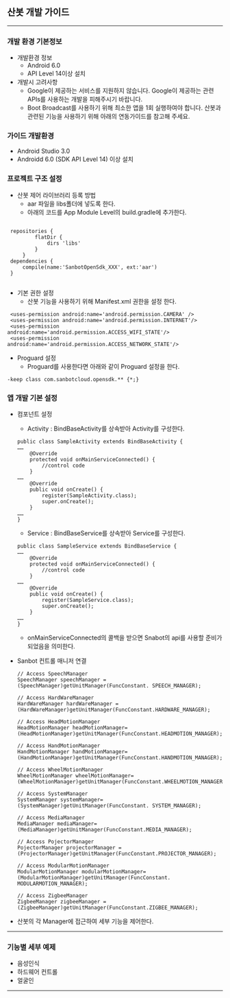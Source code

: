 ## 산봇 개발 가이드
----
### 개발 환경 기본정보
 * 개발환경 정보
    - Android 6.0
    - API Level 14이상 설치
 * 개발시 고려사항
    - Google이 제공하는 서비스를 지원하지 않습니다. Google이 제공하는 관련 APIs를 사용하는 개발을 피해주시기 바랍니다.
    - Boot Broadcast를 사용하기 위해 최소한 앱을 1회 실행하여야 합니다. 산봇과 관련된 기능을 사용하기 위해 아래의 연동가이드를 참고해 주세요.

### 가이드 개발환경
 * Android Studio 3.0
 * Androidd 6.0 (SDK API Level 14) 이상 설치

### 프로젝트 구조 설정
 * 산봇 제어 라이브러리 등록 방법
   - aar 파일을 libs폴더에 넣도록 한다.
   - 아래의 코드를 App Module Level의 build.gradle에 추가한다.
 <pre><code>
 repositories {
         flatDir {
             dirs 'libs'
         }
     }
 dependencies {
     compile(name:'SanbotOpenSdk_XXX', ext:'aar')
 }
 </code></pre>
 * 기본 권한 설정
    - 산봇 기능을 사용하기 위해 Manifest.xml 권한을 설정 한다.

 ~~~
  <uses-permission android:name='android.permission.CAMERA' />
  <uses-permission android:name='android.permission.INTERNET'/>
  <uses-permission android:name='android.permission.ACCESS_WIFI_STATE'/>
  <uses-permission android:name='android.permission.ACCESS_NETWORK_STATE'/>
~~~
* Proguard 설정
  - Proguard를 사용한다면 아래와 같이 Proguard 설정을 한다.
~~~
-keep class com.sanbotcloud.opensdk.** {*;}
~~~

### 앱 개발 기본 설정
* 컴포넌트 설정
  - Activity : BindBaseActivity를 상속받아 Activity를 구성한다.
  ~~~
  public class SampleActivity extends BindBaseActivity {
  ……
      @Override
      protected void onMainServiceConnected() {
          //control code
      }
  ……
      @Override
      public void onCreate() {
          register(SampleActivity.class);
          super.onCreate();
      }
  ……   
  }

  ~~~
  - Service : BindBaseService를 상속받아 Service를 구성한다.
  ~~~
  public class SampleService extends BindBaseService {
  ……
      @Override
      protected void onMainServiceConnected() {
          //control code
      }
  ……
      @Override
      public void onCreate() {
          register(SampleService.class);
          super.onCreate();
      }
  ……   
  }
  ~~~

  - onMainServiceConnected의 콜백을 받으면 Snabot의 api를 사용할 준비가 되었음을 의미한다.

* Sanbot 컨트롤 매니저 연결
  ~~~
  // Access SpeechManager
  SpeechManager speechManager = (SpeechManager)getUnitManager(FuncConstant. SPEECH_MANAGER);
  
  // Access HardWareManager
  HardWareManager hardWareManager = (HardWareManager)getUnitManager(FuncConstant.HARDWARE_MANAGER);

  // Access HeadMotionManager
  HeadMotionManager headMotionManager= (HeadMotionManager)getUnitManager(FuncConstant.HEADMOTION_MANAGER);

  // Access HandMotionManager
  HandMotionManager handMotionManager= (HandMotionManager)getUnitManager(FuncConstant.HANDMOTION_MANAGER);

  // Access WheelMotionManager
  WheelMotionManager wheelMotionManager= (WheelMotionManager)getUnitManager(FuncConstant.WHEELMOTION_MANAGER);

  // Access SystemManager
  SystemManager systemManager= (SystemManager)getUnitManager(FuncConstant. SYSTEM_MANAGER);

  // Access MediaManager
  MediaManager mediaManager= (MediaManager)getUnitManager(FuncConstant.MEDIA_MANAGER);

  // Access PojectorManager
  PojectorManager projectorManager = (ProjectorManager)getUnitManager(FuncConstant.PROJECTOR_MANAGER);

  // Access ModularMotionManager
  ModularMotionManager modularMotionManager= (ModularMotionManager)getUnitManager(FuncConstant. MODULARMOTION_MANAGER);

  // Access ZigbeeManager
  ZigbeeManager zigbeeManager = (ZigbeeManager)getUnitManager(FuncConstant.ZIGBEE_MANAGER);
  ~~~
- 산봇의 각 Manager에 접근하여 세부 기능을 제어한다.
---
### 기능별 세부 예제
* 음성인식
* 하드웨어 컨트롤
* 얼굴인
---
